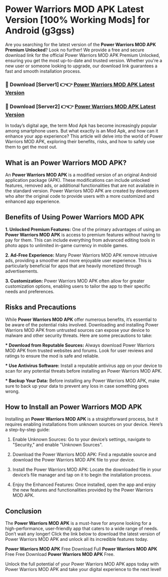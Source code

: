 # Power Warriors MOD APK Latest Version [100% Working Mods] for Android (g3gss)

Are you searching for the latest version of the <strong>Power Warriors MOD APK Premium Unlocked</strong>? Look no further! We provide a free and secure download link for the official Power Warriors MOD APK Premium Unlocked, ensuring you get the most up-to-date and trusted version. Whether you're a new user or someone looking to upgrade, our download link guarantees a fast and smooth installation process.


<h3>🔴 Download [Server1] 👉👉 <a href="https://getmodsapk.pages.dev?q=Power+Warriors+MOD+APK&ref=4R3">Power Warriors MOD APK Latest Version</a></h3>

<h3>🔴 Download [Server2] 👉👉 <a href="https://getmodsapk.pages.dev?q=Power+Warriors+MOD+APK&ref=4R3">Power Warriors MOD APK Latest Version</a></h3>


In today’s digital age, the term Mod Apk has become increasingly popular among smartphone users. But what exactly is an Mod Apk, and how can it enhance your app experience? This article will delve into the world of Power Warriors MOD APK, exploring their benefits, risks, and how to safely use them to get the most out.


<h2>What is an Power Warriors MOD APK?</h2>

An <strong>Power Warriors MOD APK</strong> is a modified version of an original Android application package (APK). These modifications can include unlocked features, removed ads, or additional functionalities that are not available in the standard version. Power Warriors MOD APK are created by developers who alter the original code to provide users with a more customized and enhanced app experience.


<h2>Benefits of Using Power Warriors MOD APK</h2>

<strong> 1. Unlocked Premium Features:</strong> One of the primary advantages of using an <strong>Power Warriors MOD APK</strong> is access to premium features without having to pay for them. This can include everything from advanced editing tools in photo apps to unlimited in-game currency in mobile games.

<strong> 2. Ad-Free Experience:</strong> Many Power Warriors MOD APK remove intrusive ads, providing a smoother and more enjoyable user experience. This is particularly beneficial for apps that are heavily monetized through advertisements.

<strong> 3. Customization:</strong> Power Warriors MOD APK often allow for greater customization options, enabling users to tailor the app to their specific needs and preferences.


<h2>Risks and Precautions</h2>

While <strong>Power Warriors MOD APK</strong> offer numerous benefits, it’s essential to be aware of the potential risks involved. Downloading and installing Power Warriors MOD APK from untrusted sources can expose your device to malware and other security threats. Here are some precautions to take:

<strong> * Download from Reputable Sources:</strong> Always download Power Warriors MOD APK from trusted websites and forums. Look for user reviews and ratings to ensure the mod is safe and reliable.

<strong> * Use Antivirus Software:</strong> Install a reputable antivirus app on your device to scan for any potential threats before installing an Power Warriors MOD APK.

<strong> * Backup Your Data:</strong> Before installing any Power Warriors MOD APK, make sure to back up your data to prevent any loss in case something goes wrong.


<h2>How to Install an Power Warriors MOD APK</h2>

Installing an <strong>Power Warriors MOD APK</strong> is a straightforward process, but it requires enabling installations from unknown sources on your device. Here’s a step-by-step guide:

 1. Enable Unknown Sources: Go to your device’s settings, navigate to "Security," and enable "Unknown Sources".

 2. Download the Power Warriors MOD APK: Find a reputable source and download the Power Warriors MOD APK file to your device.

 3. Install the Power Warriors MOD APK: Locate the downloaded file in your device’s file manager and tap on it to begin the installation process.

 4. Enjoy the Enhanced Features: Once installed, open the app and enjoy the new features and functionalities provided by the Power Warriors MOD APK.


<h2><strong>Conclusion</strong></h2>

The <strong>Power Warriors MOD APK</strong> is a must-have for anyone looking for a high-performance, user-friendly app that caters to a wide range of needs. Don’t wait any longer! Click the link below to download the latest version of Power Warriors MOD APK and unlock all its incredible features today.

<strong>Power Warriors MOD APK</strong> Free Download Full <strong>Power Warriors MOD APK</strong> Free Free Download <strong>Power Warriors MOD APK</strong> Free.

Unlock the full potential of your Power Warriors MOD APK apps today with Power Warriors MOD APK and take your digital experience to the next level!